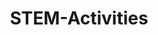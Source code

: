 ---
title: STEM-Activities
description: Great games and activities for different sections and group sizes

---